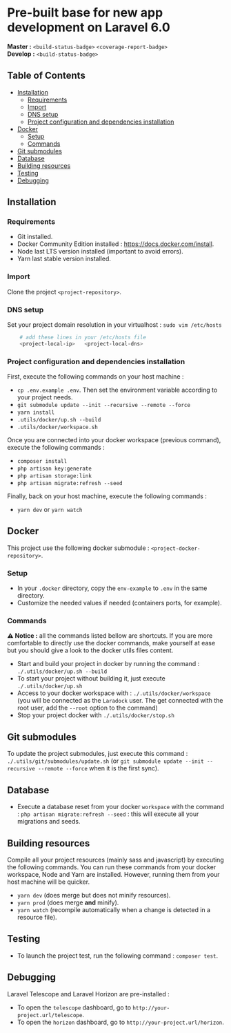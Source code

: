 <Todo : personalize readme>

# Pre-built base for new app development on Laravel 6.0

**Master :** 
`<build-status-badge>`
`<coverage-report-badge>`  
**Develop :**
`<build-status-badge>`

## Table of Contents
- [Installation](#installation)
  - [Requirements](#requirements)
  - [Import](#import)
  - [DNS setup](#dns-setup)
  - [Project configuration and dependencies installation](#project-configuration-and-dependencies-installation)
- [Docker](#docker)
  - [Setup](#setup)
  - [Commands](#commands)
- [Git submodules](#git-submodules)
- [Database](#database)
- [Building resources](#building-resources)
- [Testing](#testing)
- [Debugging](#debugging)

## Installation

### Requirements

- Git installed.
- Docker Community Edition installed : https://docs.docker.com/install.
- Node last LTS version installed (important to avoid errors).
- Yarn last stable version installed.

### Import

Clone the project `<project-repository>`.

### DNS setup

Set your project domain resolution in your virtualhost : `sudo vim /etc/hosts`

```sh
    # add these lines in your /etc/hosts file
    <project-local-ip>   <project-local-dns>
```

### Project configuration and dependencies installation

First, execute the following commands on your host machine :
- `cp .env.example .env`. Then set the environment variable according to your project needs.
- `git submodule update --init --recursive --remote --force`
- `yarn install`
- `.utils/docker/up.sh --build` 
- `.utils/docker/workspace.sh` 

Once you are connected into your docker workspace (previous command), execute the following commands :
- `composer install`
- `php artisan key:generate`
- `php artisan storage:link`
- `php artisan migrate:refresh --seed`

Finally, back on your host machine, execute the following commands :
- `yarn dev` or `yarn watch`

## Docker

This project use the following docker submodule : `<project-docker-repository>`.

### Setup

- In your `.docker` directory, copy the `env-example` to `.env` in the same directory.
- Customize the needed values if needed (containers ports, for example).

### Commands

**:warning: Notice :** all the commands listed bellow are shortcuts. If you are more comfortable to directly use the docker commands, make yourself at ease but you should give a look to the docker utils files content.
- Start and build your project in docker by running the command : `./.utils/docker/up.sh --build`
- To start your project without building it, just execute `./.utils/docker/up.sh`
- Access to your docker workspace with : `./.utils/docker/workspace` (you will be connected as the `Laradock` user. The get connected with the root user, add the `--root` option to the command)
- Stop your project docker with `./.utils/docker/stop.sh`

## Git submodules

To update the project submodules, just execute this command : `./.utils/git/submodules/update.sh` (or `git submodule update --init --recursive --remote --force` when it is the first sync).

## Database

- Execute a database reset from your docker `workspace` with the command : `php artisan migrate:refresh --seed` : this will execute all your migrations and seeds.

## Building resources

Compile all your project resources (mainly sass and javascript) by executing the following commands.
You can run these commands from your docker workspace, Node and Yarn are installed. However, running them from your host machine will be quicker.
- `yarn dev` (does merge but does not minify resources).
- `yarn prod` (does merge **and** minify).
- `yarn watch` (recompile automatically when a change is detected in a resource file).

## Testing

- To launch the project test, run the following command : `composer test`.

## Debugging

Laravel Telescope and Laravel Horizon are pre-installed :
- To open the `telescope` dashboard,  go to `http://your-project.url/telescope`.
- To open the `horizon` dashboard,  go to `http://your-project.url/horizon`.
